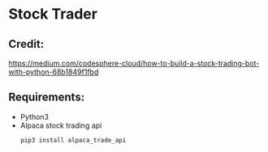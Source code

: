 # Stock Trader 

## Credit: 
https://medium.com/codesphere-cloud/how-to-build-a-stock-trading-bot-with-python-68b1849f1fbd

## Requirements:
- Python3
- Alpaca stock trading api 
    ```bash
    pip3 install alpaca_trade_api
    ```
